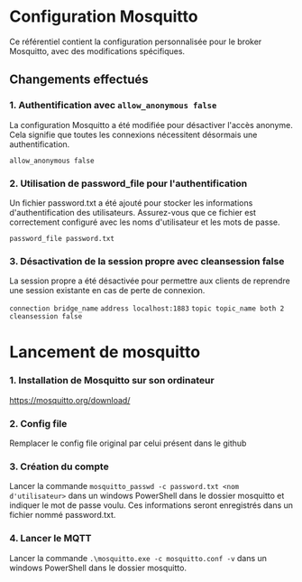 # Configuration Mosquitto

Ce référentiel contient la configuration personnalisée pour le broker Mosquitto, avec des modifications spécifiques.

## Changements effectués

### 1. Authentification avec `allow_anonymous false`

La configuration Mosquitto a été modifiée pour désactiver l'accès anonyme. Cela signifie que toutes les connexions nécessitent désormais une authentification.

```allow_anonymous false```

### 2. Utilisation de password_file pour l'authentification

Un fichier password.txt a été ajouté pour stocker les informations d'authentification des utilisateurs. Assurez-vous que ce fichier est correctement configuré avec les noms d'utilisateur et les mots de passe.

```password_file password.txt```

### 3. Désactivation de la session propre avec cleansession false

La session propre a été désactivée pour permettre aux clients de reprendre une session existante en cas de perte de connexion.

```connection bridge_name``` 
```address localhost:1883``` 
```topic topic_name both 2```
```cleansession false```


# Lancement de mosquitto

### 1. Installation de Mosquitto sur son ordinateur

https://mosquitto.org/download/

### 2. Config file

Remplacer le config file original par celui présent dans le github

### 3. Création du compte

Lancer la commande ```mosquitto_passwd -c password.txt <nom d'utilisateur>``` dans un windows PowerShell dans le dossier mosquitto et indiquer le mot de passe voulu. Ces informations seront enregistrés dans un fichier nommé password.txt.

### 4. Lancer le MQTT

Lancer la commande ```.\mosquitto.exe -c mosquitto.conf -v``` dans un windows PowerShell dans le dossier mosquitto.
